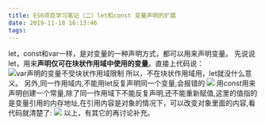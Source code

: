 ```yaml
---
title: ES6项目学习笔记（二）let和const 变量声明的扩展
date: 2019-11-18 16:13:46
tags:
---
```

let，const和var一样，是对变量的一种声明方式，都可以用来声明变量。
先说说let，用来**声明仅可在块状作用域中使用的变量**。直接上代码说：
![var声明的变量不受块状作用域限制](/image/5106777-749435c595b5b095.png)
所以，不在块状作用域用，let就没什么意义。
另外,同一作用域内,不能用let反复声明同一个变量,会报错的
![](/image/5106777-4a36eaaba24ca8ed.png)
用*const*用来声明创建一个常量,除了同一作用域下不能反复声明,还不能重新赋值,这里的值指的是变量引用的内存地址,在引用内容是对象的情况下，可以改变对象里面的内容,看代码就清楚了:
![](/image/5106777-bf8bb8d7ba540abb.png)
以上，有其它的再讨论补充。